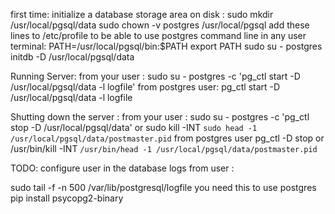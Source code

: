 first time:
    initialize a database storage area on disk :
        sudo mkdir /usr/local/pgsql/data
        sudo chown -v postgres /usr/local/pgsql
    add these lines to /etc/profile to be able to use postgres command line in any user terminal:
        PATH=/usr/local/pgsql/bin:$PATH
        export PATH
    sudo su - postgres
    initdb  -D /usr/local/pgsql/data

Running Server:
    from your user :
        sudo su - postgres -c 'pg_ctl start -D /usr/local/pgsql/data -l logfile'
    from postgres user:
        pg_ctl start -D /usr/local/pgsql/data -l logfile

Shutting down the server :
    from your user :
        sudo su - postgres -c 'pg_ctl stop -D /usr/local/pgsql/data'
        or
        sudo kill -INT `sudo head -1 /usr/local/pgsql/data/postmaster.pid`
    from postgres user
        pg_ctl -D stop
        or
        /usr/bin/kill -INT `/usr/bin/head -1 /usr/local/pgsql/data/postmaster.pid`

TODO: configure user in the database
logs from user :

sudo tail -f -n 500 /var/lib/postgresql/logfile
you need this to use postgres
pip install psycopg2-binary
